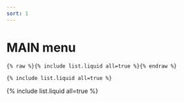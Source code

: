 ```yaml
---
sort: 1
---
```


# MAIN menu

```
{% raw %}{% include list.liquid all=true %}{% endraw %}

{% include list.liquid all=true %}
```

{% include list.liquid all=true %}
